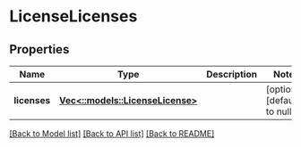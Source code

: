 # LicenseLicenses

## Properties
Name | Type | Description | Notes
------------ | ------------- | ------------- | -------------
**licenses** | [**Vec<::models::LicenseLicense>**](LicenseLicense.md) |  | [optional] [default to null]

[[Back to Model list]](../README.md#documentation-for-models) [[Back to API list]](../README.md#documentation-for-api-endpoints) [[Back to README]](../README.md)


